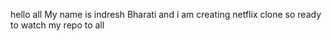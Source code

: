 hello all
My name is indresh Bharati and i am creating netflix clone 
so ready to watch my repo to all 
